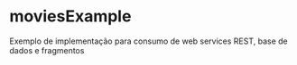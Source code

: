 # moviesExample
Exemplo de implementação para consumo de web services REST, base de dados e fragmentos
